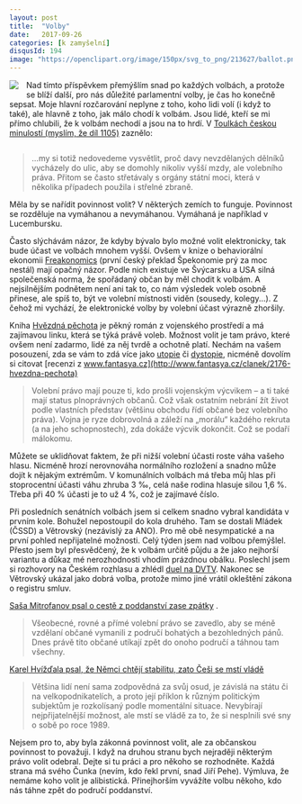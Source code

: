 ```yaml
---
layout: post
title:  "Volby"
date:   2017-09-26
categories: [k zamyšelní]
disqusId: 194
image: "https://openclipart.org/image/150px/svg_to_png/213627/ballot.png"
---
```


<div style="float: left; margin: 0 1em 1em 0; text-align: center;"><a href="https://openclipart.org/detail/213627/ballot-vote"><img src="https://openclipart.org/image/150px/svg_to_png/213627/ballot.png" /></a></div>

Nad tímto příspěvkem přemýšlím snad po každých volbách, a protože se blíží další, pro nás důležité parlamentní volby, je čas ho konečně sepsat. Moje hlavní rozčarování neplyne z toho, koho lidi volí (i když to také), ale hlavně z toho, jak málo chodí k volbám. Jsou lidé, kteří se mi přímo chlubili, že k volbám nechodí a jsou na to hrdí. V [Toulkách českou minulostí (myslím, že díl 1105)](http://www.rozhlas.cz/toulky/vysila_praha/_zprava/1105-schuzka-pocatek-veku-stran--1684265) zaznělo:

<div style="clear:both"></div>

> ...my si totiž nedovedeme vysvětlit, proč davy nevzdělaných dělníků vycházely do ulic, aby se domohly nikoliv vyšší mzdy, ale volebního práva. Přitom se často střetávaly s orgány státní moci, která v několika případech použila i střelné zbraně.

<!--more-->

Měla by se nařídit povinnost volit? V některých zemích to funguje. Povinnost se rozděluje na vymáhanou a nevymáhanou. Vymáhaná je například v 
Lucembursku.

Často slýchávám názor, že kdyby bývalo bylo možné volit elektronicky, tak bude účast ve volbách mnohem vyšší. Ovšem v knize o behaviorální ekonomii [Freakonomics](https://www.goodreads.com/book/show/1202.Freakonomics?ac=1&from_search=true) (první český překlad Špekonomie prý za moc nestál) mají opačný názor. Podle nich existuje ve Švýcarsku a USA silná společenská norma, že spořádaný občan by měl chodit k volbám. A nejsilnějším podnětem není ani tak to, co nám výsledek voleb osobně přinese, ale spíš to, být ve volební místnosti viděn (sousedy, kolegy...). Z čehož mi vychází, že elektronické volby by volební účast výrazně zhoršily.

Kniha [Hvězdná pěchota](https://www.goodreads.com/review/show/1818944023?book_show_action=false&from_review_page=1) je pěkný román z vojenského prostředí a má zajímavou linku, která se týká právě voleb. Možnost volit je tam právo, které ovšem není zadarmo, lidé za něj tvrdě a ochotně platí. Nechám na vašem posouzení, zda se vám to zdá více jako [utopie](https://cs.wikipedia.org/wiki/Utopie) či [dystopie](https://cs.wikipedia.org/wiki/Antiutopie), nicméně dovolím si citovat [recenzi z www.fantasya.cz](http://www.fantasya.cz/clanek/2176-hvezdna-pechota)

> Volební právo mají pouze ti, kdo prošli vojenským výcvikem – a ti také mají status plnoprávných občanů. Což však ostatním nebrání žít život podle vlastních představ (většinu obchodu řídí občané bez volebního práva). Vojna je ryze dobrovolná a záleží na „morálu“ každého rekruta (a na jeho schopnostech), zda dokáže výcvik dokončit. Což se podaří málokomu.

Můžete se uklidňovat faktem, že při nižší volební účasti roste váha vašeho hlasu. Nicméně hrozí nerovnováha normálního rozložení a snadno může dojít k nějakým extrémům. V komunálních volbách má třeba můj hlas při stoprocentní účasti váhu zhruba 3&nbsp;‰, celá naše rodina hlasuje silou 1,6&nbsp;%. Třeba při 40&nbsp;% účasti je to už 4&nbsp;%, což je zajímavé číslo. 

Při posledních senátních volbách jsem si celkem snadno vybral kandidáta v prvním kole. Bohužel nepostoupil do kola druhého. Tam se dostali Mládek (ČSSD) a Větrovský (nezávislý za ANO). Pro mě obě nesympatické a na první pohled nepřijatelné možnosti. Celý týden jsem nad volbou přemýšlel. Přesto jsem byl přesvědčený, že k volbám určitě půjdu a že jako nejhorší variantu a důkaz mé nerozhodnosti vhodím prázdnou obálku. Poslechl jsem si rozhovory na Českém rozhlasu a zhlédl [duel na DVTV](https://video.aktualne.cz/dvtv/mladek-v-ano-neni-demokracie-muj-sok-bude-zamestnancem-babis/r~75cd39ec90a011e6851c002590604f2e/?redirected=1506352273). Nakonec se Větrovský ukázal jako dobrá volba, protože mimo jiné vrátil okleštění zákona o registru smluv.

[Saša Mitrofanov psal o cestě z poddanství zase zpátky](https://www.novinky.cz/komentare/449093-ocima-sasi-mitrofanova-cesta-z-poddanstvi-a-zase-zpatky.html) .

> Všeobecné, rovné a přímé volební právo se zavedlo, aby se méně vzdělaní občané vymanili z područí bohatých a bezohledných pánů. Dnes právě tito občané utíkají zpět do onoho područí a táhnou tam všechny.

[Karel Hvížďala psal, že Němci chtějí stabilitu, zato Češi se mstí vládě](http://blog.aktualne.cz/blogy/karel-hvizdala.php?itemid=29971)

> Většina lidí není sama zodpovědná za svůj osud, je závislá na státu či na velkopodnikatelích, a proto její příklon k různým politickým subjektům je rozkolísaný podle momentální situace. Nevybírají nejpřijatelnější možnost, ale mstí se vládě za to, že si nesplnili své sny o sobě po roce 1989.

Nejsem pro to, aby byla zákonná povinnost volit, ale za občanskou povinnost to považuji. I když na druhou stranu bych nejraději některým právo volit odebral. Dejte si tu práci a pro někoho se rozhodněte. Každá strana má svého Čunka (nevím, kdo řekl první, snad Jiří Pehe). Výmluva, že nemáme koho volit je alibistická. Přinejhorším vyvážíte volbu někoho, kdo nás táhne zpět do područí poddanství. 